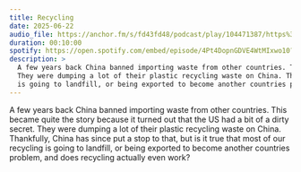 ```yaml
---
title: Recycling
date: 2025-06-22
audio_file: https://anchor.fm/s/fd43fd48/podcast/play/104471387/https%3A%2F%2Fd3ctxlq1ktw2nl.cloudfront.net%2Fstaging%2F2025-5-22%2F4134cf74-48cf-2d8b-68e6-5e8777a0d25a.mp3
duration: 00:10:00
spotify: https://open.spotify.com/embed/episode/4Pt4DopnGDVE4WtMIxwo10?utm_source=generator&theme=0
description: >
  A few years back China banned importing waste from other countries. This became quite the story because it turned out that the US had a bit of a dirty secret.
  They were dumping a lot of their plastic recycling waste on China. Thankfully, China has since put a stop to that, but is it true that most of our recycling
  is going to landfill, or being exported to become another countries problem, and does recycling actually even work?
---
```


A few years back China banned importing waste from other countries. This became quite the story because it turned out that the US had a bit of a dirty secret.
They were dumping a lot of their plastic recycling waste on China. Thankfully, China has since put a stop to that, but is it true that most of our recycling
is going to landfill, or being exported to become another countries problem, and does recycling actually even work?
